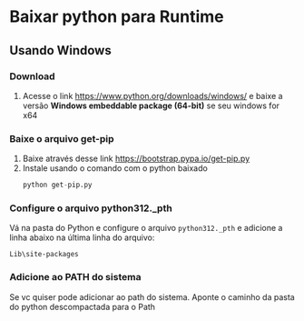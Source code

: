 # Baixar python para Runtime
## Usando Windows
### Download 
1. Acesse o link https://www.python.org/downloads/windows/ e baixe a versão **Windows embeddable package (64-bit)** se seu windows for x64

### Baixe o arquivo get-pip
1. Baixe através desse link https://bootstrap.pypa.io/get-pip.py
2. Instale usando o comando com o python baixado
    ```python
    python get-pip.py
    ```

### Configure o arquivo python312._pth
Vá na pasta do Python e configure o arquivo `python312._pth` e adicione a linha abaixo na última linha do arquivo:

```
Lib\site-packages
```


### Adicione ao PATH do sistema
Se vc quiser pode adicionar ao path do sistema. Aponte o caminho da pasta do python descompactada para o Path
